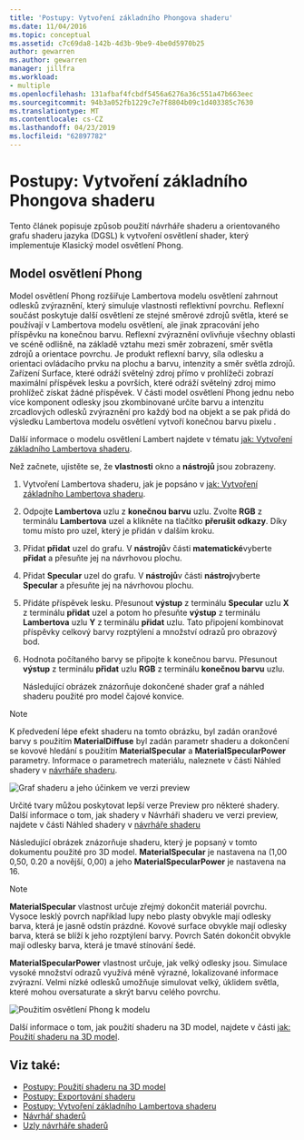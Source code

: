 ```yaml
---
title: 'Postupy: Vytvoření základního Phongova shaderu'
ms.date: 11/04/2016
ms.topic: conceptual
ms.assetid: c7c69da8-142b-4d3b-9be9-4be0d5970b25
author: gewarren
ms.author: gewarren
manager: jillfra
ms.workload:
- multiple
ms.openlocfilehash: 131afbaf4fcbdf5456a6276a36c551a47b663eec
ms.sourcegitcommit: 94b3a052fb1229c7e7f8804b09c1d403385c7630
ms.translationtype: MT
ms.contentlocale: cs-CZ
ms.lasthandoff: 04/23/2019
ms.locfileid: "62897782"
---
```

# <a name="how-to-create-a-basic-phong-shader"></a>Postupy: Vytvoření základního Phongova shaderu

Tento článek popisuje způsob použití návrháře shaderu a orientovaného grafu shaderu jazyka (DGSL) k vytvoření osvětlení shader, který implementuje Klasický model osvětlení Phong.

## <a name="the-phong-lighting-model"></a>Model osvětlení Phong

Model osvětlení Phong rozšiřuje Lambertova modelu osvětlení zahrnout odlesků zvýraznění, který simuluje vlastnosti reflektivní povrchu. Reflexní součást poskytuje další osvětlení ze stejné směrové zdrojů světla, které se používají v Lambertova modelu osvětlení, ale jinak zpracování jeho příspěvku na konečnou barvu. Reflexní zvýraznění ovlivňuje všechny oblasti ve scéně odlišně, na základě vztahu mezi směr zobrazení, směr světla zdrojů a orientace povrchu. Je produkt reflexní barvy, síla odlesku a orientaci ovládacího prvku na plochu a barvu, intenzity a směr světla zdrojů. Zařízení Surface, které odráží světelný zdroj přímo v prohlížeči zobrazí maximální příspěvek lesku a površích, které odráží světelný zdroj mimo prohlížeč získat žádné příspěvek. V části model osvětlení Phong jednu nebo více komponent odlesky jsou zkombinované určíte barvu a intenzitu zrcadlových odlesků zvýraznění pro každý bod na objekt a se pak přidá do výsledku Lambertova modelu osvětlení vytvoří konečnou barvu pixelu .

Další informace o modelu osvětlení Lambert najdete v tématu [jak: Vytvoření základního Lambertova shaderu](../designers/how-to-create-a-basic-lambert-shader.md).

Než začnete, ujistěte se, že **vlastnosti** okno a **nástrojů** jsou zobrazeny.

1. Vytvoření Lambertova shaderu, jak je popsáno v [jak: Vytvoření základního Lambertova shaderu](../designers/how-to-create-a-basic-lambert-shader.md).

2. Odpojte **Lambertova** uzlu z **konečnou barvu** uzlu. Zvolte **RGB** z terminálu **Lambertova** uzel a klikněte na tlačítko **přerušit odkazy**. Díky tomu místo pro uzel, který je přidán v dalším kroku.

3. Přidat **přidat** uzel do grafu. V **nástrojů**v části **matematické**vyberte **přidat** a přesuňte jej na návrhovou plochu.

4. Přidat **Specular** uzel do grafu. V **nástrojů**v části **nástroj**vyberte **Specular** a přesuňte jej na návrhovou plochu.

5. Přidáte příspěvek lesku. Přesunout **výstup** z terminálu **Specular** uzlu **X** z terminálu **přidat** uzel a potom ho přesuňte **výstup**  z terminálu **Lambertova** uzlu **Y** z terminálu **přidat** uzlu. Tato připojení kombinovat příspěvky celkový barvy rozptýlení a množství odrazů pro obrazový bod.

6. Hodnota počítaného barvy se připojte k konečnou barvu. Přesunout **výstup** z terminálu **přidat** uzlu **RGB** z terminálu **konečnou barvu** uzlu.

   Následující obrázek znázorňuje dokončené shader graf a náhled shaderu použité pro model čajové konvice.

> [!NOTE]
> K předvedení lépe efekt shaderu na tomto obrázku, byl zadán oranžové barvy s použitím **MaterialDiffuse** byl zadán parametr shaderu a dokončení se kovové hledání s použitím **MaterialSpecular** a **MaterialSpecularPower** parametry. Informace o parametrech materiálu, naleznete v části Náhled shadery v [návrháře shaderu](../designers/shader-designer.md).

 ![Graf shaderu a jeho účinkem ve verzi preview](../designers/media/digit-lighting-graph.png)

 Určité tvary můžou poskytovat lepší verze Preview pro některé shadery. Další informace o tom, jak shadery v Návrháři shaderu ve verzi preview, najdete v části Náhled shadery v [návrháře shaderu](../designers/shader-designer.md)

 Následující obrázek znázorňuje shaderu, který je popsaný v tomto dokumentu použité pro 3D model. **MaterialSpecular** je nastavena na (1,00 0,50, 0.20 a novější, 0,00) a jeho **MaterialSpecularPower** je nastavena na 16.

> [!NOTE]
> **MaterialSpecular** vlastnost určuje zřejmý dokončit materiál povrchu. Vysoce lesklý povrch například lupy nebo plasty obvykle mají odlesky barva, která je jasně odstín prázdné. Kovové surface obvykle mají odlesky barva, která se blíží k jeho rozptýlení barvy. Povrch Satén dokončit obvykle mají odlesky barva, která je tmavé stínování šedé.
>
> **MaterialSpecularPower** vlastnost určuje, jak velký odlesky jsou. Simulace vysoké množství odrazů využívá méně výrazné, lokalizované informace zvýrazní. Velmi nízké odlesků umožňuje simulovat velký, úklidem světla, které mohou oversaturate a skrýt barvu celého povrchu.

 ![Použitím osvětlení Phong k modelu](../designers/media/digit-lighting-model.png)

 Další informace o tom, jak použití shaderu na 3D model, najdete v části [jak: Použití shaderu na 3D model](../designers/how-to-apply-a-shader-to-a-3-d-model.md).

## <a name="see-also"></a>Viz také:

- [Postupy: Použití shaderu na 3D model](../designers/how-to-apply-a-shader-to-a-3-d-model.md)
- [Postupy: Exportování shaderu](../designers/how-to-export-a-shader.md)
- [Postupy: Vytvoření základního Lambertova shaderu](../designers/how-to-create-a-basic-lambert-shader.md)
- [Návrhář shaderů](../designers/shader-designer.md)
- [Uzly návrháře shaderů](../designers/shader-designer-nodes.md)